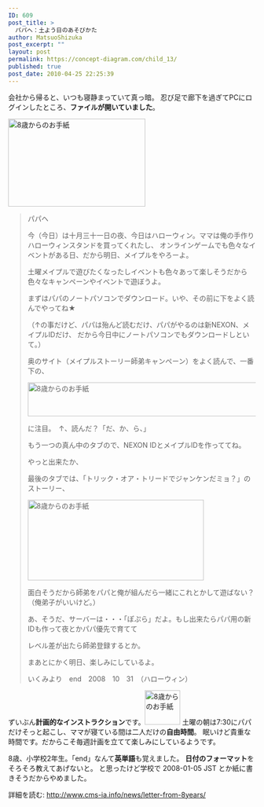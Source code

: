 ```yaml
---
ID: 609
post_title: >
  パパへ：土よう日のあそびかた
author: MatsuoShizuka
post_excerpt: ""
layout: post
permalink: https://concept-diagram.com/child_13/
published: true
post_date: 2010-04-25 22:25:39
---
```

会社から帰ると、いつも寝静まっていて真っ暗。
忍び足で廊下を過ぎてPCにログインしたところ、<b>ファイルが開いていました</b>。

<span class="img4cmsia" title="ia-kid/193-folder-2008-halloween,279,179,,"><img src="http://www.penchan.com/mak/img/ia-kid/193-folder-2008-halloween.png" alt="8歳からのお手紙" width="279" height="179" /></span>
<blockquote>パパヘ

今（今日）は十月三十一日の夜、今日はハローウィン。ママは俺の手作りハローウィンスタンドを買ってくれたし、
オンラインゲームでも色々なイベントがある日、だから明日、メイプルをやろーよ。

土曜メイプルで遊びたくなったしイベントも色々あって楽しそうだから
色々なキャンペーンやイベントで遊ぼうよ。

まずはパパのノートパソコンでダウンロード。いや、その前に下をよく読んでやってね★

（↑の事だけど、パパは殆んど読むだけ、パパがやるのは新NEXON、メイプルIDだけ、
だから今日中にノートパソコンでもダウンロードしといて。）

奥のサイト（メイプルストーリー師弟キャンペーン）をよく読んで、一番下の、

<span class="img4cmsia" title="ia-kid/193-folder-2008-halloween-a,549,69,,"><img src="http://www.penchan.com/mak/img/ia-kid/193-folder-2008-halloween-a.png" alt="8歳からのお手紙" width="549" height="69" /></span>

に注目。　↑、読んだ？「だ、か、ら、」

もう一つの真ん中のタブので、NEXON IDとメイプルIDを作っててね。

やっと出来たか、

最後のタブでは、「トリック・オア・トリードでジャンケンだミョ？」のストーリー、

<span class="img4cmsia" title="ia-kid/193-folder-2008-halloween-b,358,164,,"><img src="http://www.penchan.com/mak/img/ia-kid/193-folder-2008-halloween-b.png" alt="8歳からのお手紙" width="358" height="164" /></span>

面白そうだから師弟をパパと俺が組んだら一緒にこれとかして遊ばない？（俺弟子がいいけど。）

あ、そうだ、サーバーは・・・「ぽぷら」だよ。もし出来たらパパ用の新IDも作って夜とかパパ優先で育てて

レベル差が出たら師弟登録するとか。

まあとにかく明日、楽しみにしているよ。

いくみより　end　2008　10　31　（ハローウィン）</blockquote>
ずいぶん<b>計画的なインストラクション</b>です。<span class="img4cmsia" title="ia-kid/20080505-8sai-waiting,72,70,,"><img src="http://www.penchan.com/mak/img/ia-kid/20080505-8sai-waiting.png" alt="8歳からのお手紙" width="72" height="70" /></span>
土曜の朝は7:30にパパだけそっと起こし、ママが寝ている間は二人だけの<b>自由時間</b>。
眠いけど貴重な時間です。だからこそ毎週計画を立てて楽しみにしているようです。

8歳、小学校2年生。「end」なんて<b>英単語</b>も覚えました。
<b>日付のフォーマット</b>をそろそろ教えてあげないと。
と思ったけど学校で 2008-01-05 JST とか紙に書きそうだからやめました。

詳細を読む: <a href="http://www.cms-ia.info/news/letter-from-8years/?utm_source=copy&amp;utm_medium=paste&amp;utm_campaign=copypaste&amp;utm_content=http%3A%2F%2Fwww.cms-ia.info%2Fnews%2Fletter-from-8years%2F">http://www.cms-ia.info/news/letter-from-8years/</a>